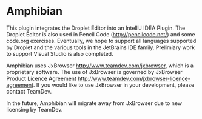 # Amphibian
This plugin integrates the Droplet Editor into an IntelliJ IDEA Plugin. The Droplet Editor is also used in Pencil Code (http://pencilcode.net/) and some code.org exercises. Eventually, we hope to support all languages supported by Droplet and the various tools in the JetBrains IDE family. Prelimiary work to support Visual Studio is also completed. 

Amphibian uses JxBrowser http://www.teamdev.com/jxbrowser, which is a proprietary software. The use of JxBrowser is governed by JxBrowser Product Licence Agreement http://www.teamdev.com/jxbrowser-licence-agreement. If you would like to use JxBrowser in your development, please contact TeamDev.

In the future, Amphibian will migrate away from JxBrowser due to new licensing by TeamDev.
